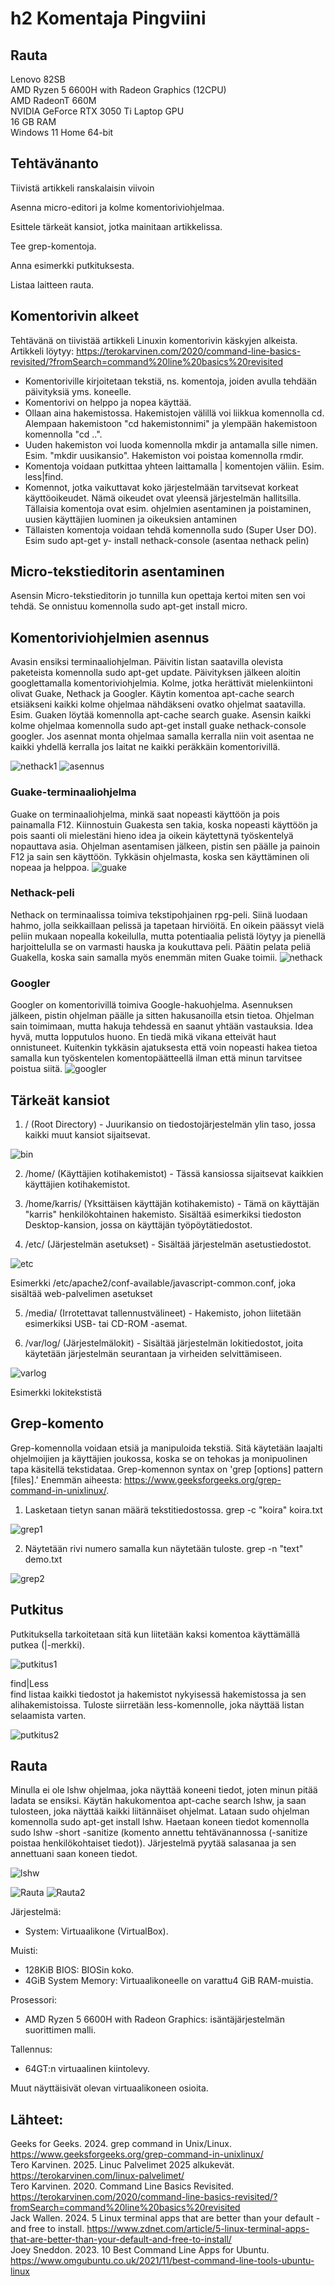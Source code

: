 # h2 Komentaja Pingviini

## Rauta

Lenovo 82SB  
AMD Ryzen 5 6600H with Radeon Graphics (12CPU)  
AMD RadeonT 660M  
NVIDIA GeForce RTX 3050 Ti Laptop GPU  
16 GB RAM  
Windows 11 Home 64-bit  

## Tehtävänanto

Tiivistä artikkeli ranskalaisin viivoin

Asenna micro-editori ja kolme komentoriviohjelmaa.

Esittele tärkeät kansiot, jotka mainitaan artikkelissa.

Tee grep-komentoja.

Anna esimerkki putkituksesta.

Listaa laitteen rauta.

## Komentorivin alkeet

Tehtävänä on tiivistää artikkeli Linuxin komentorivin käskyjen alkeista. Artikkeli löytyy: https://terokarvinen.com/2020/command-line-basics-revisited/?fromSearch=command%20line%20basics%20revisited

- Komentoriville kirjoitetaan tekstiä, ns. komentoja, joiden avulla tehdään päivityksiä yms. koneelle.
- Komentorivi on helppo ja nopea käyttää.
- Ollaan aina hakemistossa. Hakemistojen välillä voi liikkua komennolla cd. Alempaan hakemistoon "cd hakemistonnimi" ja ylempään hakemistoon komennolla "cd ..".
- Uuden hakemiston voi luoda komennolla mkdir ja antamalla sille nimen. Esim. "mkdir uusikansio". Hakemiston voi poistaa komennolla rmdir.
- Komentoja voidaan putkittaa yhteen laittamalla | komentojen väliin. Esim. less|find.
- Komennot, jotka vaikuttavat koko järjestelmään tarvitsevat korkeat käyttöoikeudet. Nämä oikeudet ovat yleensä järjestelmän hallitsilla. Tällaisia komentoja ovat esim. ohjelmien asentaminen ja poistaminen, 
  uusien käyttäjien luominen ja oikeuksien antaminen
- Tällaisten komentoja voidaan tehdä komennolla sudo (Super User DO). Esim sudo apt-get y- install nethack-console (asentaa nethack pelin)

## Micro-tekstieditorin asentaminen

Asensin Micro-tekstieditorin jo tunnilla kun opettaja kertoi miten sen voi tehdä. Se onnistuu komennolla sudo apt-get install micro.

## Komentoriviohjelmien asennus

Avasin ensiksi terminaaliohjelman. Päivitin listan saatavilla olevista paketeista komennolla sudo apt-get update. Päivityksen jälkeen aloitin googlettamalla komentoriviohjelmia. Kolme, jotka herättivät 
mielenkiintoni olivat Guake, Nethack ja Googler. Käytin komentoa apt-cache search etsiäkseni kaikki kolme ohjelmaa nähdäkseni ovatko ohjelmat saatavilla. Esim. Guaken löytää komennolla apt-cache search guake.
Asensin kaikki kolme ohjelmaa komennolla sudo apt-get install guake nethack-console googler. Jos asennat monta ohjelmaa samalla kerralla niin voit asentaa ne kaikki yhdellä kerralla jos laitat ne kaikki
peräkkäin komentorivillä.

![nethack1](nethack.png)
![asennus](3asennus.png)

### Guake-terminaaliohjelma

Guake on terminaaliohjelma, minkä saat nopeasti käyttöön ja pois painamalla F12. Kiinnostuin Guakesta sen takia, koska nopeasti käyttöön ja pois saanti oli mielestäni hieno idea ja oikein käytettynä työskentelyä
nopauttava asia. Ohjelman asentamisen jälkeen, pistin sen päälle ja painoin F12 ja sain sen käyttöön. Tykkäsin ohjelmasta, koska sen käyttäminen oli nopeaa ja helppoa.
![guake](hahmo.png)

### Nethack-peli

Nethack on terminaalissa toimiva tekstipohjainen rpg-peli. Siinä luodaan hahmo, jolla seikkaillaan pelissä ja tapetaan hirviöitä. En oikein päässyt vielä peliin mukaan nopealla kokeilulla, mutta potentiaalia
pelistä löytyy ja pienellä harjoittelulla se on varmasti hauska ja koukuttava peli. Päätin pelata peliä Guakella, koska sain samalla myös enemmän miten Guake toimii.
![nethack](nethack2.png)

### Googler

Googler on komentorivillä toimiva Google-hakuohjelma. Asennuksen jälkeen, pistin ohjelman päälle ja sitten hakusanoilla etsin tietoa. Ohjelman sain toimimaan, mutta hakuja tehdessä en saanut yhtään vastauksia.
Idea hyvä, mutta lopputulos huono. En tiedä mikä vikana etteivät haut onnistuneet. Kuitenkin tykkäsin ajatuksesta että voin nopeasti hakea tietoa samalla kun työskentelen komentopäätteellä ilman että minun
tarvitsee poistua siitä.
![googler](googler.png)

## Tärkeät kansiot

1. / (Root Directory) -  Juurikansio on tiedostojärjestelmän ylin taso, jossa kaikki muut kansiot sijaitsevat. 

![bin](bin.png)

2. /home/ (Käyttäjien kotihakemistot) - Tässä kansiossa sijaitsevat kaikkien käyttäjien kotihakemistot.

3. /home/karris/ (Yksittäisen käyttäjän kotihakemisto) - Tämä on käyttäjän "karris" henkilökohtainen hakemisto. Sisältää esimerkiksi tiedoston Desktop-kansion, jossa on käyttäjän työpöytätiedostot.

4. /etc/ (Järjestelmän asetukset) - Sisältää järjestelmän asetustiedostot.

![etc](etc.png)

Esimerkki /etc/apache2/conf-available/javascript-common.conf, joka sisältää web-palvelimen asetukset

5. /media/ (Irrotettavat tallennustvälineet) - Hakemisto, johon liitetään esimerkiksi USB- tai CD-ROM -asemat.

6. /var/log/ (Järjestelmälokit) - Sisältää järjestelmän lokitiedostot, joita käytetään järjestelmän seurantaan ja virheiden selvittämiseen.

![varlog](var-log.png)

Esimerkki lokitekstistä

## Grep-komento

Grep-komennolla voidaan etsiä ja manipuloida tekstiä. Sitä käytetään laajalti ohjelmoijien ja käyttäjien joukossa, koska se on tehokas ja monipuolinen tapa käsitellä tekstidataa.
Grep-komennon syntax on 'grep [options] pattern [files].' Enemmän aiheesta: https://www.geeksforgeeks.org/grep-command-in-unixlinux/.

1. Lasketaan tietyn sanan määrä tekstitiedostossa.
grep -c "koira" koira.txt

![grep1](grep1.png)

2. Näytetään rivi numero samalla kun näytetään tuloste.
grep -n "text" demo.txt

![grep2](grep2.png)

## Putkitus
Putkituksella tarkoitetaan sitä kun liitetään kaksi komentoa käyttämällä putkea (|-merkki).

![putkitus1](putkitus1.png)

find|Less  
find listaa kaikki tiedostot ja hakemistot nykyisessä hakemistossa ja sen alihakemistoissa. Tuloste siirretään less-komennolle, joka näyttää listan selaamista varten.

![putkitus2](putkitus2.png)

## Rauta

Minulla ei ole lshw ohjelmaa, joka näyttää koneeni tiedot, joten minun pitää ladata se ensiksi. Käytän hakukomentoa apt-cache search lshw, ja saan tulosteen, joka näyttää kaikki liitännäiset ohjelmat.
Lataan sudo ohjelman komennolla sudo apt-get install lshw. Haetaan koneen tiedot komennolla sudo lshw -short -sanitize (komento annettu tehtävänannossa (-sanitize poistaa henkilökohtaiset tiedot)). Järjestelmä pyytää
salasanaa ja sen annettuani saan koneen tiedot.

![lshw](lshw.png)

![Rauta](rauta1.png)
![Rauta2](rauta2.png)

Järjestelmä:
- System: Virtuaalikone (VirtualBox).

Muisti:
- 128KiB BIOS: BIOSin koko.
- 4GiB System Memory: Virtuaalikoneelle on varattu4 GiB RAM-muistia.

Prosessori:
- AMD Ryzen 5 6600H with Radeon Graphics: isäntäjärjestelmän suorittimen malli.

Tallennus:
- 64GT:n virtuaalinen kiintolevy.

Muut näyttäisivät olevan virtuaalikoneen osioita.

## Lähteet:

Geeks for Geeks. 2024. grep command in Unix/Linux. https://www.geeksforgeeks.org/grep-command-in-unixlinux/  
Tero Karvinen. 2025. Linuc Palvelimet 2025 alkukevät. https://terokarvinen.com/linux-palvelimet/  
Tero Karvinen. 2020. Command Line Basics Revisited. https://terokarvinen.com/2020/command-line-basics-revisited/?fromSearch=command%20line%20basics%20revisited  
Jack Wallen. 2024. 5 Linux terminal apps that are better than your default - and free to install. https://www.zdnet.com/article/5-linux-terminal-apps-that-are-better-than-your-default-and-free-to-install/  
Joey Sneddon. 2023. 10 Best Command Line Apps for Ubuntu. https://www.omgubuntu.co.uk/2021/11/best-command-line-tools-ubuntu-linux

